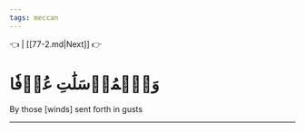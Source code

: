 ```yaml
---
tags: meccan
---
```


👈  | [[77-2.md|Next]] 👉

# وَٱلۡمُرۡسَلَٰتِ عُرۡفٗا

By those [winds] sent forth in gusts

---

